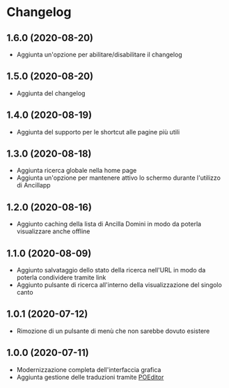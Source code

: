 # Changelog

## 1.6.0 (2020-08-20)
- Aggiunta un'opzione per abilitare/disabilitare il changelog

## 1.5.0 (2020-08-20)
- Aggiunta del changelog

## 1.4.0 (2020-08-19)
- Aggiunta del supporto per le shortcut alle pagine più utili

## 1.3.0 (2020-08-18)
- Aggiunta ricerca globale nella home page
- Aggiunta un'opzione per mantenere attivo lo schermo durante l'utilizzo di Ancillapp

## 1.2.0 (2020-08-16)
- Aggiunto caching della lista di Ancilla Domini in modo da poterla visualizzare anche offline

## 1.1.0 (2020-08-09)
- Aggiunto salvataggio dello stato della ricerca nell'URL in modo da poterla condividere tramite link
- Aggiunto pulsante di ricerca all'interno della visualizzazione del singolo canto

## 1.0.1 (2020-07-12)
- Rimozione di un pulsante di menù che non sarebbe dovuto esistere

## 1.0.0 (2020-07-11)
- Modernizzazione completa dell'interfaccia grafica
- Aggiunta gestione delle traduzioni tramite [POEditor](https://poeditor.com)

